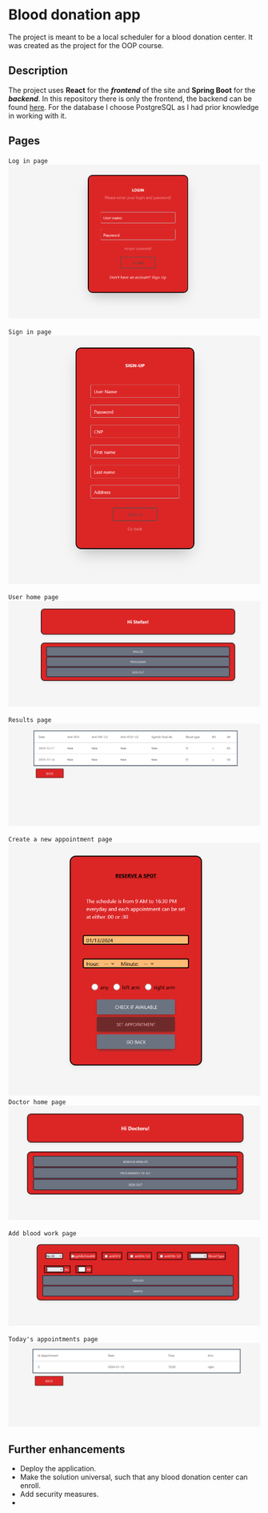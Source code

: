 # Blood donation app
The project is meant to be a local scheduler for a blood donation center.
It was created as the project for the OOP course.
## Description
The project uses **React** for the _**frontend**_ of the site and **Spring Boot** for the  _**backend**_.
In this repository there is only the frontend, the backend can be found  [here](https://github.com/julien2429/BloodDonationBackend).
For the database I choose PostgreSQL as I had prior knowledge in working with it.
## Pages

`Log in page`
![Login page](https://github.com/julien2429/BloodDonationFrontEnd/blob/main/res_doc/LoginPage.png) 

`Sign in page`
![Sign up page](https://github.com/julien2429/BloodDonationFrontEnd/blob/main/res_doc/SignUpPage.png)

`User home page`
![The home page of the user](https://github.com/julien2429/BloodDonationFrontEnd/blob/main/res_doc/HomeUser.png)

`Results page`
![Results page](https://github.com/julien2429/BloodDonationFrontEnd/blob/main/res_doc/Results.png)

`Create a new appointment page`
![AppointmentPage](https://github.com/julien2429/BloodDonationFrontEnd/blob/main/res_doc/AppointmentPage.png)
`Doctor home page`
![Doctor home](https://github.com/julien2429/BloodDonationFrontEnd/blob/main/res_doc/DoctorHome.png)

`Add blood work page`
![AddResults](https://github.com/julien2429/BloodDonationFrontEnd/blob/main/res_doc/AddResults.png)

`Today's appointments page`
![todaysAppointments](https://github.com/julien2429/BloodDonationFrontEnd/blob/main/res_doc/TodayAppointments.png)
## Further enhancements

 - Deploy the application.
 - Make the solution universal, such that any blood donation center can enroll.
 - Add security measures.
 - 

